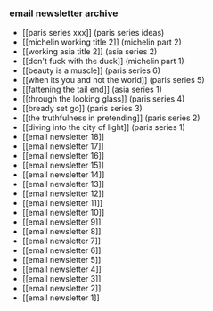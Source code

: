 ### email newsletter archive


- [[paris series xxx]] (paris series ideas)
- [[michelin working title 2]] (michelin part 2)
- [[working asia title 2]] (asia series 2)
- [[don't fuck with the duck]] (michelin part 1)
- [[beauty is a muscle]] (paris series 6)
- [[when its you and not the world]] (paris series 5)
- [[fattening the tail end]] (asia series 1)
- [[through the looking glass]] (paris series 4)
- [[bready set go]] (paris series 3)
- [[the truthfulness in pretending]] (paris series 2)
- [[diving into the city of light]] (paris series 1)
- [[email newsletter 18]]
- [[email newsletter 17]]
- [[email newsletter 16]]
- [[email newsletter 15]]
- [[email newsletter 14]]
- [[email newsletter 13]]
- [[email newsletter 12]]
- [[email newsletter 11]]
- [[email newsletter 10]]
- [[email newsletter 9]]
- [[email newsletter 8]]
- [[email newsletter 7]]
- [[email newsletter 6]]
- [[email newsletter 5]]
- [[email newsletter 4]]
- [[email newsletter 3]]
- [[email newsletter 2]]
- [[email newsletter 1]]